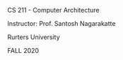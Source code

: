 CS 211 - Computer Architecture

Instructor: Prof. Santosh Nagarakatte

Rurters University

FALL 2020
